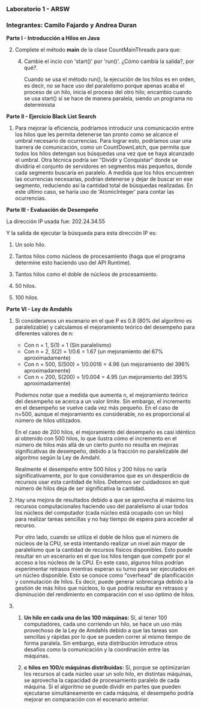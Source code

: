 
### Laboratorio 1 - ARSW
### Integrantes: Camilo Fajardo y Andrea Duran

**Parte I - Introducción a Hilos en Java**

2. Complete el método __main__ de la clase CountMainThreads para que:
	
	4. Cambie el incio con 'start()' por 'run()'. ¿Cómo cambia la salida?, por qué?.
		
		Cuando se usa el método run(), la ejecución de los hilos es en orden, es decir, 
        no se hace uso del paralelismo porque apenas acaba el proceso de un hilo, inicia el proceso del otro hilo; 
		encambio cuando se usa start() sí se hace de manera paralela, siendo un programa no determinista
   



**Parte II - Ejercicio Black List Search**
1. Para mejorar la eficiencia, podríamos introducir una comunicación entre los hilos que les permita detenerse tan 
   pronto como se alcance el umbral necesario de ocurrencias. Para lograr esto, podríamos usar una barrera de comunicación, 
   como un CountDownLatch, que permita que todos los hilos detengan sus búsquedas una vez que se haya alcanzado el umbral.
   Otra técnica podría ser "Dividir y Conquistar" donde se dividiría el conjunto de servidores en segmentos más pequeños,
   donde cada segmento buscaría en paralelo. A medida que los hilos encuentren las ocurrencias necesarias, podrían detenerse 
   y dejar de buscar en ese segmento, reduciendo así la cantidad total de búsquedas realizadas. En este último caso, se haría
   uso de 'AtomicInteger' para contar las ocurrencias.


**Parte III - Evaluación de Desempeño**

La dirección IP usada fue: 202.24.34.55

Y la salida de ejecutar la búsqueda para esta dirección IP es:


1. Un solo hilo.

2. Tantos hilos como núcleos de procesamiento (haga que el programa determine esto haciendo uso del API Runtime).

3. Tantos hilos como el doble de núcleos de procesamiento.
 
4. 50 hilos.

5. 100 hilos.


**Parte VI - Ley de Amdahls**

1. Si consideramos un escenario en el que P es 0.8 (80% del algoritmo es paralelizable) y calculamos el mejoramiento teórico del desempeño para diferentes valores de n:

    - Con n = 1, S(1) = 1 (Sin paralelismo)
    - Con n = 2, S(2) =  1/0.6 = 1.67 (un mejoramiento del 67% aproximadamente)
    - Con n = 500, S(500) = 1/0.0016 = 4.96 (un mejoramiento del 396% aproximadamente)
    - Con n = 200, S(200) = 1/0.004 = 4.95 (un mejoramiento del 395% aproximadamente)
   
   Podemos notar que a medida que aumenta n, el mejoramiento teórico del desempeño se acerca a un valor límite. Sin embargo, el incremento en el desempeño se vuelve cada vez más pequeño. 
   En el caso de n=500, aunque el mejoramiento es considerable, no es proporcional al número de hilos utilizados.

    En el caso de 200 hilos, el mejoramiento del desempeño es casi idéntico al obtenido con 500 hilos, lo que ilustra cómo el incremento en el número de hilos más allá de un cierto punto 
    no resulta en mejoras significativas de desempeño, debido a la fracción no paralelizable del algoritmo según la Ley de Amdahl.

    Realmente el desempeño entre 500 hilos y 200 hilos no varía significativamente, por lo que consideramos que es un desperdicio de recursos
    usar esta cantidad de hilos. Debemos ser cuidadosos en qué número de hilos deja de ser significativa la cantidad.



2. Hay una mejora de resultados debido a que se aprovecha al máximo los recursos computacionales haciendo uso
    del paralelismo al usar todos los núcleos del computador (cada núcleo está ocupado con un hilo) para realizar tareas sencillas y no hay tiempo de espera
    para acceder al recurso.

   Por otro lado, cuando se utiliza el doble de hilos que el número de núcleos de la CPU, se está intentando realizar un nivel aún mayor de paralelismo que la cantidad de recursos 
   físicos disponibles. Esto puede resultar en un escenario en el que los hilos tengan que competir por el acceso a los núcleos de la CPU. En este caso, algunos hilos podrían 
   experimentar retrasos mientras esperan su turno para ser ejecutados en un núcleo disponible. Esto se conoce como "overhead" de planificación y conmutación de hilos. Es decir,
   puede generar sobrecarga debido a la gestión de más hilos que núcleos, lo que podría resultar en retrasos y disminución del rendimiento en comparación con el uso óptimo de hilos.
 

 
3.
    1. **Un hilo en cada una de las 100 máquinas:** Sí, al tener 100 computadores, cada uno corriendo un hilo, se hace un uso más provechoso de la Ley de Amdahls debido
    a que las tareas son sencillas y rápidas por lo que se pueden correr al mismo tiempo de forma paralela. Sin embargo, esta distribución introduce otros desafíos como la 
    comunicación y la coordinación entre las máquinas.

    2. **c hilos en 100/c máquinas distribuidas:** Sí, porque se optimizarían los recursos al cada núcleo usar un solo hilo, en distintas máquinas, se aprovecha la capacidad
    de procesamiento paralelo de cada máquina. Si el algoritmo se puede dividir en partes que pueden ejecutarse simultáneamente en cada máquina, el desempeño podría mejorar 
    en comparación con el escenario anterior.


